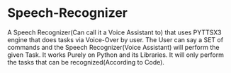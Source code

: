 # Speech-Recognizer
A Speech Recognizer(Can call it a Voice Assistant to) that uses PYTTSX3 engine 
that does tasks via Voice-Over by user.
The User can say a SET of commands and the Speech Recognizer(Voice Assistant) will perform the given Task.
It works Purely on Python and its Libraries.
It will only perform the tasks that can be recognized(According to Code).
